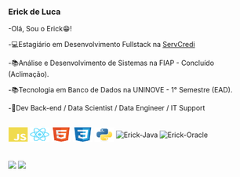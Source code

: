 ### Erick de Luca
-Olá, Sou o Erick😁!

-💻Estagiário em Desenvolvimento Fullstack na [ServCredi](https://www.servcredi.com.br/)

-📚Análise e Desenvolvimento de Sistemas na FIAP - Concluído (Aclimação).

-📚Tecnologia em Banco de Dados na UNINOVE - 1° Semestre (EAD).

-👾Dev Back-end / Data Scientist / Data Engineer / IT Support

<!--![Anurag's GitHub stats](https://github-readme-stats.vercel.app/api?username=ericklukz&show_icons=true&theme=transparent)-->

<div style="display: inline_block"><br>
  <img align="center" alt="Erick-Js" height="30" width="40" src="https://raw.githubusercontent.com/devicons/devicon/master/icons/javascript/javascript-plain.svg">
  <img align="center" alt="Erick-React" height="30" width="40" src="https://raw.githubusercontent.com/devicons/devicon/master/icons/react/react-original.svg">
  <img align="center" alt="Erick-HTML" height="30" width="40" src="https://raw.githubusercontent.com/devicons/devicon/master/icons/html5/html5-original.svg">
  <img align="center" alt="Erick-CSS" height="30" width="40" src="https://raw.githubusercontent.com/devicons/devicon/master/icons/css3/css3-original.svg">
  <img align="center" alt="Erick-Python" height="30" width="40" src="https://raw.githubusercontent.com/devicons/devicon/master/icons/python/python-original.svg">
  <img align="center" alt="Erick-Java" height="30" width="40" src="https://cdn.jsdelivr.net/gh/devicons/devicon/icons/java/java-plain-wordmark.svg">
  <img align="center" alt="Erick-Oracle" height="30" width="40" src="https://cdn.jsdelivr.net/gh/devicons/devicon/icons/oracle/oracle-original.svg">
</div>

#

<!--![Snake animation](https://github.com/ericklukz/ericklukz/blob/output/github-contribution-grid-snake.svg)-->

<div> 
  <a href = "mailto:erickluca9@gmail.com"><img src="https://img.shields.io/badge/-Gmail-%23333?style=for-the-badge&logo=gmail&logoColor=white" target="_blank"></a>
  <a href="https://www.linkedin.com/in/erick-de-luca-pereira/" target="_blank"><img src="https://img.shields.io/badge/-LinkedIn-%230077B5?style=for-the-badge&logo=linkedin&logoColor=white" target="_blank"></a> 
</div>
